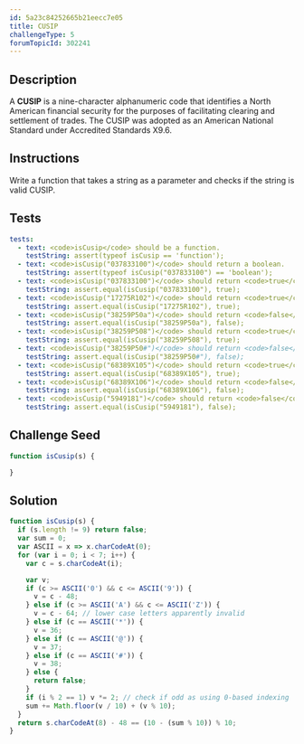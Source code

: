 ```yaml
---
id: 5a23c84252665b21eecc7e05
title: CUSIP
challengeType: 5
forumTopicId: 302241
---
```


## Description

<section id='description'>

A <b>CUSIP</b> is a nine-character alphanumeric code that identifies a North American financial security for the purposes of facilitating clearing and settlement of trades. The CUSIP was adopted as an American National Standard under Accredited Standards X9.6.

</section>

## Instructions

<section id='instructions'>
Write a function that takes a string as a parameter and checks if the string is valid CUSIP.
</section>

## Tests

<section id='tests'>

```yml
tests:
  - text: <code>isCusip</code> should be a function.
    testString: assert(typeof isCusip == 'function');
  - text: <code>isCusip("037833100")</code> should return a boolean.
    testString: assert(typeof isCusip("037833100") == 'boolean');
  - text: <code>isCusip("037833100")</code> should return <code>true</code>.
    testString: assert.equal(isCusip("037833100"), true);
  - text: <code>isCusip("17275R102")</code> should return <code>true</code>.
    testString: assert.equal(isCusip("17275R102"), true);
  - text: <code>isCusip("38259P50a")</code> should return <code>false</code>.
    testString: assert.equal(isCusip("38259P50a"), false);
  - text: <code>isCusip("38259P508")</code> should return <code>true</code>.
    testString: assert.equal(isCusip("38259P508"), true);
  - text: <code>isCusip("38259P50#")</code> should return <code>false</code>.
    testString: assert.equal(isCusip("38259P50#"), false);
  - text: <code>isCusip("68389X105")</code> should return <code>true</code>.
    testString: assert.equal(isCusip("68389X105"), true);
  - text: <code>isCusip("68389X106")</code> should return <code>false</code>.
    testString: assert.equal(isCusip("68389X106"), false);
  - text: <code>isCusip("5949181")</code> should return <code>false</code>.
    testString: assert.equal(isCusip("5949181"), false);
```

</section>

## Challenge Seed

<section id='challengeSeed'>

<div id='js-seed'>

```js
function isCusip(s) {

}
```

</div>
</section>

## Solution

<section id='solution'>

```js
function isCusip(s) {
  if (s.length != 9) return false;
  var sum = 0;
  var ASCII = x => x.charCodeAt(0);
  for (var i = 0; i < 7; i++) {
    var c = s.charCodeAt(i);

    var v;
    if (c >= ASCII('0') && c <= ASCII('9')) {
      v = c - 48;
    } else if (c >= ASCII('A') && c <= ASCII('Z')) {
      v = c - 64; // lower case letters apparently invalid
    } else if (c == ASCII('*')) {
      v = 36;
    } else if (c == ASCII('@')) {
      v = 37;
    } else if (c == ASCII('#')) {
      v = 38;
    } else {
      return false;
    }
    if (i % 2 == 1) v *= 2; // check if odd as using 0-based indexing
    sum += Math.floor(v / 10) + (v % 10);
  }
  return s.charCodeAt(8) - 48 == (10 - (sum % 10)) % 10;
}
```

</section>
